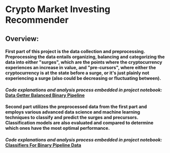 # Crypto Market Investing Recommender

## Overview:

#### First part of this project is the data collection and preprocessing. Preprocessing the data entails organizing, balancing and categorizing the data into either "surges", which are the points where the cryptocurrency experiences an increase in value, and "pre-cursors", where either the cryptocurrency is at the state before a surge, or it's just plainly not experiencing a surge (also could be decreasing or fluctuating between).
#### *Code explanations and analysis process embedded in project notebook:* [Data Getter Balanced Binary Pipeline](https://github.com/adamchua97/crypto-market-machine-learning/blob/main/data_getter_bin_pipeline_1.ipynb)

#### Second part utilizes the preprocessed data from the first part and employs various advanced data science and machine learning techniques to classify and predict the surges and precursors. Classification models are also evaluated and compared to determine which ones have the most optimal performance.
#### *Code explanations and analysis process embedded in project notebook:* [Classifiers For Binary Pipeline Data](https://github.com/adamchua97/crypto-market-machine-learning/blob/main/classifiers_bin_pipeline_data_2.ipynb)
